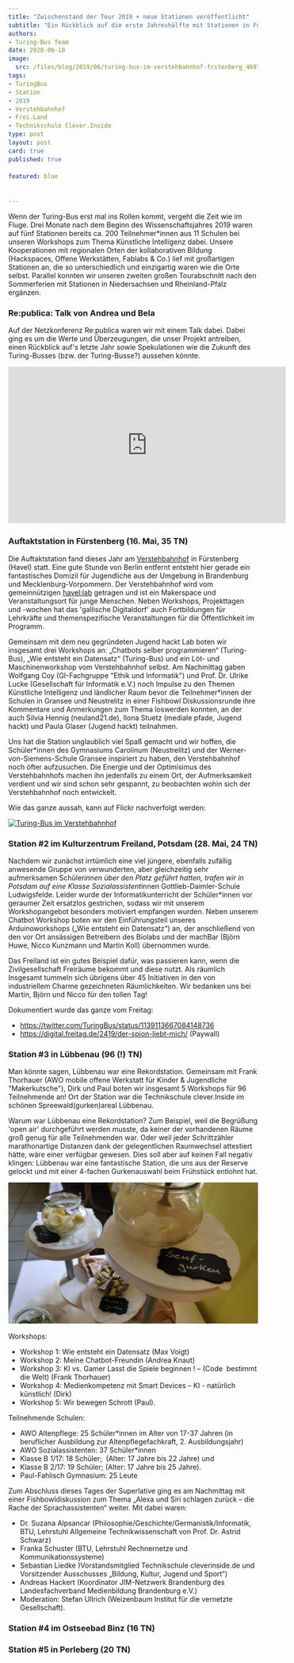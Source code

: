 ```yaml
---
title: "Zwischenstand der Tour 2019 + neue Stationen veröffentlicht"
subtitle: "Ein Rückblick auf die erste Jahreshälfte mit Stationen in Fürstenberg, Potsdam, Lübbenau, Binz und Perleberg sowie ein Ausblick auf das restliche Jahr"
authors:
- Turing-Bus Team
date: 2020-06-10
image:
  src: /files/blog/2019/06/turing-bus-im-verstehbahnhof-frstenberg_46975119895_o-sm.jpg
tags:
- TuringBus
- Station
- 2019
- Verstehbahnhof
- Frei.Land
- Technikschule Clever.Inside
type: post
layout: post
card: true
published: true

featured: blue


---
```


Wenn der Turing-Bus erst mal ins Rollen kommt, vergeht die Zeit wie im Fluge. Drei Monate nach dem Beginn des Wissenschaftsjahres 2019 waren auf fünf Stationen bereits ca. 200 Teilnehmer\*innen aus 11 Schulen bei unseren Workshops zum Thema Künstliche Intelligenz dabei. Unsere Kooperationen mit regionalen Orten der kollaborativen Bildung (Hackspaces, Offene Werkstätten, Fablabs & Co.) lief mit großartigen Stationen an, die so unterschiedlich und einzigartig waren wie die Orte  selbst. Parallel konnten wir unseren zweiten großen Tourabschnitt nach den Sommerferien mit Stationen in Niedersachsen und Rheinland-Pfalz ergänzen.

### Re:publica: Talk von Andrea und Bela

Auf der Netzkonferenz Re:publica waren wir mit einem Talk dabei. Dabei ging es um die Werte und Überzeugungen, die unser Projekt antreiben, einen Rückblick auf's letzte Jahr sowie Spekulationen wie die Zukunft des Turing-Busses (bzw. der Turing-Busse?) aussehen könnte.

<iframe width="560" height="315" src="https://www.youtube.com/embed/Ar434KUf8Lo" frameborder="0" allow="accelerometer; autoplay; encrypted-media; gyroscope; picture-in-picture" allowfullscreen></iframe>

### Auftaktstation in Fürstenberg (16. Mai, 35 TN)

Die Auftaktstation fand dieses Jahr am [Verstehbahnhof](https://www.verstehbahnhof.de/) in Fürstenberg (Havel) statt. Eine gute Stunde von Berlin entfernt entsteht hier gerade ein fantastisches Domizil für Jugendliche aus der Umgebung in Brandenburg und Mecklenburg-Vorpommern. Der Verstehbahnhof wird vom gemeinnützigen [havel:lab](https://www.havellab.org/) getragen und ist ein Makerspace und Veranstaltungsort für junge Menschen. Neben Workshops, Projekttagen und -wochen hat das 'gallische Digitaldorf' auch Fortbildungen für Lehrkräfte und themenspezifische Veranstaltungen für die Öffentlichkeit im Programm. 

Gemeinsam mit dem neu gegründeten Jugend hackt Lab boten wir insgesamt drei Workshops an: „Chatbots selber programmieren“ (Turing-Bus), „Wie entsteht ein Datensatz“ (Turing-Bus) und ein Löt- und Maschinenworkshop vom Verstehbahnhof selbst. Am Nachmittag gaben Wolfgang Coy (GI-Fachgruppe "Ethik und Informatik") und Prof. Dr. Ulrike Lucke (Gesellschaft für Informatik e.V.) noch Impulse zu den Themen  Künstliche Intelligenz und ländlicher Raum bevor die Teilnehmer\*innen der Schulen in Gransee und Neustrelitz in einer Fishbowl Diskussionsrunde ihre Kommentare und Anmerkungen zum Thema loswerden konnten, an der auch Silvia Hennig (neuland21.de), Ilona Stuetz (mediale pfade, Jugend hackt) und Paula Glaser (Jugend hackt) teilnahmen. 

Uns hat die Station unglaublich viel Spaß gemacht und wir hoffen, die Schüler*innen des Gymnasiums Carolinum (Neustrelitz) und der Werner-von-Siemens-Schule Gransee inspiriert zu haben, den Verstehbahnhof noch öfter aufzusuchen. Die Energie und der Optimisimus des Verstehbahnhofs machen ihn jedenfalls zu einem  Ort, der Aufmerksamkeit verdient und wir sind schon sehr gespannt, zu beobachten wohin sich der Verstehbahnhof noch entwickelt.   

Wie das ganze aussah, kann auf Flickr nachverfolgt werden: 

<a data-flickr-embed="true"  href="https://www.flickr.com/photos/okfde/albums/72157705194338012" title="Turing-Bus im Verstehbahnhof"><img src="https://live.staticflickr.com/65535/47838179942_707aa3dcc7_c.jpg" width="800" height="534" alt="Turing-Bus im Verstehbahnhof"></a><script async src="//embedr.flickr.com/assets/client-code.js" charset="utf-8"></script> 




### Station #2 im Kulturzentrum Freiland, Potsdam (28. Mai, 24 TN)

Nachdem wir zunächst irrtümlich eine viel jüngere, ebenfalls zufällig anwesende Gruppe von verwunderten, aber gleichzeitig sehr aufmerksamen Schüler*innen über den Platz geführt hatten, trafen wir in Potsdam auf eine Klasse Sozialassistent*innen Gottlieb-Daimler-Schule Ludwigsfelde. Leider wurde der Informatikunterricht der Schüler*innen vor geraumer Zeit ersatzlos gestrichen, sodass wir mit unserem Workshopangebot besonders motiviert empfangen  wurden. Neben unserem Chatbot Workshop boten wir den Einführungsteil unseres Arduinoworkshops („Wie entsteht ein Datensatz“) an, der anschließend von den vor Ort ansässigen Betreibern des Biolabs und der machBar (Björn Huwe, Nicco Kunzmann und Martin Koll) übernommen wurde. 

Das Freiland ist ein gutes Beispiel dafür, was passieren kann, wenn die Zivilgesellschaft Freiräume bekommt und diese nutzt. Als räumlich  Insgesamt tummeln sich übrigens über 45 Initiativen in den von industriellem Charme gezeichneten Räumlichkeiten. Wir bedanken uns bei Martin, Björn und Nicco für den tollen Tag!

Dokumentiert wurde das ganze vom Freitag:

* https://twitter.com/TuringBus/status/1139113667084148736
* https://digital.freitag.de/2419/der-spion-liebt-mich/ (Paywall)


### Station #3 in Lübbenau (96 (!) TN)

Man könnte sagen, Lübbenau war eine Rekordstation. Gemeinsam mit Frank Thorhauer (AWO mobile offene Werkstatt für Kinder & Jugendliche "Makerkutsche"), Dirk und Paul boten wir insgesamt 5 Workshops für 96 Teilnehmende an! Ort der Station war die Technikschule clever.Inside im schönen Spreewald(gurken)areal Lübbenau. 

Warum war Lübbenau eine Rekordstation? Zum Beispiel, weil die Begrüßung 'open air' durchgeführt werden musste, da keiner der vorhandenen Räume groß genug für alle Teilnehmenden war. Oder weil jeder Schrittzähler marathonartige Distanzen dank der gelegentlichen Raumwechsel attestiert hätte, wäre einer verfügbar gewesen. Dies soll  aber auf keinen Fall negativ klingen: Lübbenau war eine fantastische Station, die uns aus der Reserve gelockt und mit einer 4-fachen Gurkenauswahl beim Frühstück entlohnt hat. 

![Gurkenlove](/files/blog/2019/06/IMG_20190528_075012.jpg)


Workshops:

* Workshop 1: Wie entsteht ein Datensatz (Max Voigt)
* Workshop 2: Meine Chatbot-Freundin (Andrea Knaut)
* Workshop 3: KI vs. Gamer  Lasst die Spiele beginnen ! – (Code  bestimmt die Welt) (Frank Thorhauer)
* Workshop 4: Medienkompetenz mit Smart Devices – KI - natürlich künstlich!​​​​​​​ (Dirk)
* Workshop 5: Wir bewegen Schrott (Paul).

Teilnehmende Schulen: 

* AWO Altenpflege: 25 Schüler*innen im Alter von 17-37 Jahren (in beruflicher Ausbildung zur Altenpflegefachkraft, 2. Ausbildungsjahr)
* AWO Sozialassistenten: 37 Schüler*innen
* Klasse B 1/17: 18 Schüler;  (Alter: 17 Jahre bis 22 Jahre) und 
* Klasse B 2/17: 19 Schüler; (Alter: 17 Jahre bis 25 Jahre).
* Paul-Fahlisch Gymnasium: 25 Leute

Zum Abschluss dieses Tages der Superlative ging es am Nachmittag mit einer Fishbowldiskussion zum Thema „Alexa und Siri schlagen zurück – die Rache der Sprachassistenten“ weiter. Mit dabei waren:

* Dr. Suzana Alpsancar (Philosophie/Geschichte/Germanistik/Informatik, BTU, Lehrstuhl Allgemeine Technikwissenschaft von Prof. Dr. Astrid Schwarz) 
* Franka Schuster (BTU, Lehrstuhl Rechnernetze und Kommunikationssysteme) 
* Sebastian Liedke )Vorstandsmitglied Technikschule cleverinside.de und Vorsitzender Ausschusses „Bildung, Kultur, Jugend und Sport“​​​​​​​) 
* Andreas Hackert (Koordinator JIM-Netzwerk Brandenburg des Landesfachverband Medienbildung Brandenburg e.V.)
* Moderation: Stefan Ullrich (Weizenbaum Institut für die vernetzte Gesellschaft). 

### Station #4 im Ostseebad Binz (16 TN)


### Station #5 in Perleberg (20 TN)



